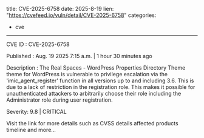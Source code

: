  
title: CVE-2025-6758
date: 2025-8-19
lien: "https://cvefeed.io/vuln/detail/CVE-2025-6758"
categories:
  - cve
---

CVE ID : CVE-2025-6758

Published :  Aug. 19
2025
7:15 a.m. | 1 hour
30 minutes ago

Description : The Real Spaces - WordPress Properties Directory Theme theme for WordPress is vulnerable to privilege escalation via the 'imic_agent_register' function in all versions up to
and including
3.6. This is due to a lack of restriction in the registration role. This makes it possible for unauthenticated attackers to arbitrarily choose their role
including the Administrator role
during user registration.

Severity: 9.8 | CRITICAL

Visit the link for more details
such as CVSS details
affected products
timeline
and more...
